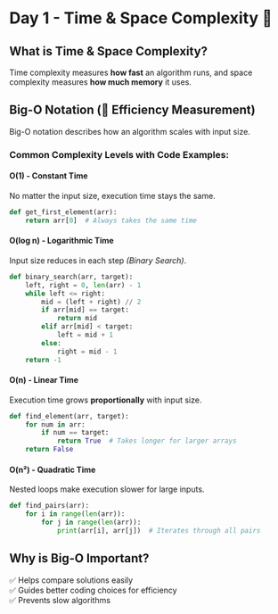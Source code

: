 
# Day 1 - Time & Space Complexity 🚀

## **What is Time & Space Complexity?**  
Time complexity measures **how fast** an algorithm runs, and space complexity measures **how much memory** it uses.  

## **Big-O Notation (📏 Efficiency Measurement)**  
Big-O notation describes how an algorithm scales with input size.

### **Common Complexity Levels with Code Examples:**

#### **O(1) - Constant Time**  
No matter the input size, execution time stays the same.  

```python
def get_first_element(arr):
    return arr[0]  # Always takes the same time
```

#### **O(log n) - Logarithmic Time**  
Input size reduces in each step _(Binary Search)_.  

```python
def binary_search(arr, target):
    left, right = 0, len(arr) - 1
    while left <= right:
        mid = (left + right) // 2
        if arr[mid] == target:
            return mid
        elif arr[mid] < target:
            left = mid + 1
        else:
            right = mid - 1
    return -1
```

#### **O(n) - Linear Time**  
Execution time grows **proportionally** with input size.  

```python
def find_element(arr, target):
    for num in arr:
        if num == target:
            return True  # Takes longer for larger arrays
    return False
```

#### **O(n²) - Quadratic Time**  
Nested loops make execution slower for large inputs.  

```python
def find_pairs(arr):
    for i in range(len(arr)):
        for j in range(len(arr)):
            print(arr[i], arr[j])  # Iterates through all pairs
```

## **Why is Big-O Important?**  
✅ Helps compare solutions easily  
✅ Guides better coding choices for efficiency  
✅ Prevents slow algorithms  



